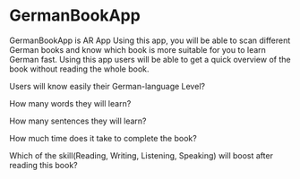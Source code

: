 # GermanBookApp
GermanBookApp is AR App
Using this app, you will be able to scan different German books and know which book is more suitable for you to learn German fast.
Using this app users will be able to get a quick overview of the book without reading the whole book.

Users will know easily their German-language Level?

How many words they will learn?

How many sentences they will learn?

How much time does it take to complete the book?

Which of the skill(Reading, Writing, Listening, Speaking) will boost after reading this book?
